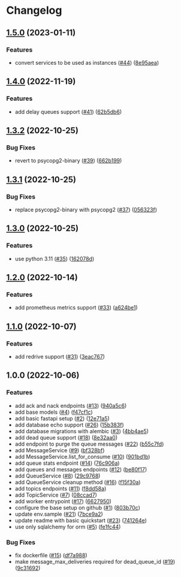 # Changelog

## [1.5.0](https://github.com/allisson/fastqueue/compare/v1.4.0...v1.5.0) (2023-01-11)


### Features

* convert services to be used as instances ([#44](https://github.com/allisson/fastqueue/issues/44)) ([8e95aea](https://github.com/allisson/fastqueue/commit/8e95aea14f924ac3d46f37ea8a55c461e60d7126))

## [1.4.0](https://github.com/allisson/fastqueue/compare/v1.3.2...v1.4.0) (2022-11-19)


### Features

* add delay queues support ([#41](https://github.com/allisson/fastqueue/issues/41)) ([62b5db6](https://github.com/allisson/fastqueue/commit/62b5db6f60d3bfc0c2baee81903883bdebab80ce))

## [1.3.2](https://github.com/allisson/fastqueue/compare/v1.3.1...v1.3.2) (2022-10-25)


### Bug Fixes

* revert to psycopg2-binary ([#39](https://github.com/allisson/fastqueue/issues/39)) ([662b199](https://github.com/allisson/fastqueue/commit/662b199d17da691ee44d320007bac78841cfd175))

## [1.3.1](https://github.com/allisson/fastqueue/compare/v1.3.0...v1.3.1) (2022-10-25)


### Bug Fixes

* replace psycopg2-binary with psycopg2 ([#37](https://github.com/allisson/fastqueue/issues/37)) ([056323f](https://github.com/allisson/fastqueue/commit/056323f54d510148bd02b206e2604743b1837b91))

## [1.3.0](https://github.com/allisson/fastqueue/compare/v1.2.0...v1.3.0) (2022-10-25)


### Features

* use python 3.11 ([#35](https://github.com/allisson/fastqueue/issues/35)) ([162078d](https://github.com/allisson/fastqueue/commit/162078d8eb1f6ce7b9f63197ef432ca077399162))

## [1.2.0](https://github.com/allisson/fastqueue/compare/v1.1.0...v1.2.0) (2022-10-14)


### Features

* add prometheus metrics support ([#33](https://github.com/allisson/fastqueue/issues/33)) ([a624be1](https://github.com/allisson/fastqueue/commit/a624be14b84b88120239ee13a3fd518d048b749e))

## [1.1.0](https://github.com/allisson/fastqueue/compare/v1.0.0...v1.1.0) (2022-10-07)


### Features

* add redrive support ([#31](https://github.com/allisson/fastqueue/issues/31)) ([3eac767](https://github.com/allisson/fastqueue/commit/3eac7678b883df409eb3dbcc9bd63f7ac82e175b))

## 1.0.0 (2022-10-06)


### Features

* add ack and nack endpoints ([#13](https://github.com/allisson/fastqueue/issues/13)) ([940a5c6](https://github.com/allisson/fastqueue/commit/940a5c698136d2ff94f2f0735e113d01a5657378))
* add base models ([#4](https://github.com/allisson/fastqueue/issues/4)) ([f47cf1c](https://github.com/allisson/fastqueue/commit/f47cf1cea200eb54a6c631f8bcf1c1738942d2e1))
* add basic fastapi setup ([#2](https://github.com/allisson/fastqueue/issues/2)) ([12e71a5](https://github.com/allisson/fastqueue/commit/12e71a5c730d6cc64d842ef10c5b7a5d7f9e06b7))
* add database echo support ([#26](https://github.com/allisson/fastqueue/issues/26)) ([15b383f](https://github.com/allisson/fastqueue/commit/15b383fb68c8c350ab2f08e4264c5fafad484cbd))
* add database migrations with alembic ([#3](https://github.com/allisson/fastqueue/issues/3)) ([4bb4ae5](https://github.com/allisson/fastqueue/commit/4bb4ae5376b2af521e72cdd3e6cf7d1fc2a97dd6))
* add dead queue support ([#18](https://github.com/allisson/fastqueue/issues/18)) ([8e32aa0](https://github.com/allisson/fastqueue/commit/8e32aa0cd78d9a55d271c0af8e4e17cd3e77e7d2))
* add endpoint to purge the queue messages ([#22](https://github.com/allisson/fastqueue/issues/22)) ([b55c7fd](https://github.com/allisson/fastqueue/commit/b55c7fdca1efeef3ea702991d7a7782b1944c755))
* add MessageService ([#9](https://github.com/allisson/fastqueue/issues/9)) ([bf328bf](https://github.com/allisson/fastqueue/commit/bf328bfa80a86b9ff6730facf50631858ccd6105))
* add MessageService.list_for_consume ([#10](https://github.com/allisson/fastqueue/issues/10)) ([901bd1b](https://github.com/allisson/fastqueue/commit/901bd1b443b7008d273ea2fcfc4aed90746584d7))
* add queue stats endpoint ([#14](https://github.com/allisson/fastqueue/issues/14)) ([76c906a](https://github.com/allisson/fastqueue/commit/76c906a3c8ef3afeff2a57672ae8ec40c63aa487))
* add queues and messages endpoints ([#12](https://github.com/allisson/fastqueue/issues/12)) ([be80f17](https://github.com/allisson/fastqueue/commit/be80f17327cc4c9e318601a442f02d8bf9083fce))
* add QueueService ([#8](https://github.com/allisson/fastqueue/issues/8)) ([29c9768](https://github.com/allisson/fastqueue/commit/29c9768ceb87b5e59ee7f6fda5ab51373973fee5))
* add QueueService cleanup method ([#16](https://github.com/allisson/fastqueue/issues/16)) ([f15f30a](https://github.com/allisson/fastqueue/commit/f15f30a41ea33fa737addcbd522d88fea0954c73))
* add topics endpoints ([#11](https://github.com/allisson/fastqueue/issues/11)) ([f8dd58a](https://github.com/allisson/fastqueue/commit/f8dd58a21b8b3add74686cc54850b82778d17b40))
* add TopicService ([#7](https://github.com/allisson/fastqueue/issues/7)) ([08ccad7](https://github.com/allisson/fastqueue/commit/08ccad7b3adc8a4e506177ea83ab775dc38aec48))
* add worker entrypoint ([#17](https://github.com/allisson/fastqueue/issues/17)) ([6627950](https://github.com/allisson/fastqueue/commit/662795060da39e0b15f1bd8fbe188d7c6c43a82f))
* configure the base setup on github ([#1](https://github.com/allisson/fastqueue/issues/1)) ([803b70c](https://github.com/allisson/fastqueue/commit/803b70c78c7fa4b0e4fda2576c0b660d8ddf748d))
* update env.sample ([#21](https://github.com/allisson/fastqueue/issues/21)) ([7bce9a2](https://github.com/allisson/fastqueue/commit/7bce9a2c7d32e4bbb7e1c1943d1a612adbbcf6cc))
* update readme with basic quickstart ([#23](https://github.com/allisson/fastqueue/issues/23)) ([741264e](https://github.com/allisson/fastqueue/commit/741264ebffac2e71bd13683a5ee815bed7e71d58))
* use only sqlalchemy for orm ([#5](https://github.com/allisson/fastqueue/issues/5)) ([fe1fc44](https://github.com/allisson/fastqueue/commit/fe1fc4456398c2d1c6d3435d6aebc3a0887da386))


### Bug Fixes

* fix dockerfile ([#15](https://github.com/allisson/fastqueue/issues/15)) ([df7a988](https://github.com/allisson/fastqueue/commit/df7a9880d5fef0a78a79776f7ef84c7ff953bfea))
* make message_max_deliveries required for dead_queue_id ([#19](https://github.com/allisson/fastqueue/issues/19)) ([9c31692](https://github.com/allisson/fastqueue/commit/9c316921708d41b5be8a203ae3af04fc6a2f9a49))
